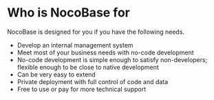 # Who is NocoBase for

NocoBase is designed for you if you have the following needs.

- Develop an internal management system
- Meet most of your business needs with no-code development
- No-code development is simple enough to satisfy non-developers; flexible enough to be close to native development
- Can be very easy to extend
- Private deployment with full control of code and data
- Free to use or pay for more technical support
